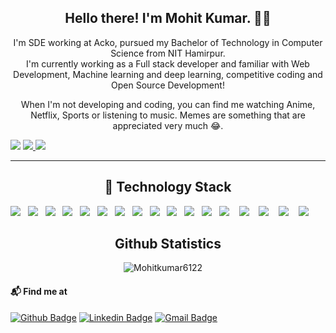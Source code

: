 <h2 align="center">Hello there! I'm Mohit Kumar. 👋🤓</h2>
<p align="center">I'm SDE working at Acko, pursued my Bachelor of Technology in Computer Science from NIT Hamirpur.<br>
I'm currently working as a Full stack developer and familiar with Web Development, Machine learning and deep learning, competitive coding and Open Source Development!  
</p>

<p align="center">When I'm not developing and coding, you can find me watching Anime, Netflix, Sports or listening to music. Memes are something that are appreciated very much 😂. </p>


![](https://komarev.com/ghpvc/?username=Mohitkumar6122&style=flat-square)
  <a href="https://github.com/MohitKumar6122"></a>
  <a href="https://github.com/MohitKumar6122?tab=repositories">
    <img src="https://badges.pufler.dev/repos/Mohitkumar6122?style=flat-square&color=black&logo=github">
  </a>
<a href="https://github.com/Mohitkumar6122"><img src="https://img.shields.io/github/followers/Mohitkumar6122?style=social"></a>

<hr>
<h2 align="center"> 🔭 Technology Stack</h2>
<p align="center">
  
  <img src="https://img.shields.io/badge/c++%20-%231572B6.svg?&style=for-the-badge&logo=cplusplus&logoColor=white" />&nbsp;&nbsp;
  <img src="https://img.shields.io/badge/python%20-%231572B6.svg?&style=for-the-badge&logo=python&logoColor=yellow" />&nbsp;&nbsp;
  <img src="https://img.shields.io/badge/javascript%20-%231572B6.svg?&style=for-the-badge&logo=javascript&logoColor=yellow" />&nbsp;&nbsp;
  <img src="https://img.shields.io/badge/HTML%20-%231572B6.svg?&style=for-the-badge&logo=html5&logoColor=red" />&nbsp;&nbsp;
  <img src="https://img.shields.io/badge/CSS%20-%231572B6.svg?&style=for-the-badge&logo=postcss&logoColor=white" />&nbsp;&nbsp;
  <img src="https://img.shields.io/badge/flask%20-%231572B6.svg?&style=for-the-badge&logo=flask&logoColor=black" />&nbsp;&nbsp;
  <img src="https://img.shields.io/badge/django%20-%231572B6.svg?&style=for-the-badge&logo=django&logoColor=white" />&nbsp;&nbsp;
  <img src="https://img.shields.io/badge/mysql%20-%231572B6.svg?&style=for-the-badge&logo=mysql&logoColor=white" />&nbsp;&nbsp;
  <img src="https://img.shields.io/badge/PostgreSql%20-%231572B6.svg?&style=for-the-badge&logo=postgresql&logoColor=black" />&nbsp;&nbsp;
  <img src="https://img.shields.io/badge/tensorflow%20-%231572B6.svg?&style=for-the-badge&logo=tensorflow&logoColor=orange" />&nbsp;&nbsp;
  <img src="https://img.shields.io/badge/heroku%20-%231572B6.svg?&style=for-the-badge&logo=heroku&logoColor=pink" />&nbsp;&nbsp;
  <img src="https://img.shields.io/badge/git%20-%231572B6.svg?&style=for-the-badge&logo=git&logoColor=red" />&nbsp;&nbsp;
  <img src="https://img.shields.io/badge/Java%20-%231572B6.svg?&style=for-the-badge&logo=react&logoColor=white" />&nbsp;&nbsp;&nbsp;
  <img src="https://img.shields.io/badge/redux%20-%231572B6.svg?&style=for-the-badge&logo=react&logoColor=white" />&nbsp;&nbsp;&nbsp;
  <img src="https://img.shields.io/badge/next-js%20-%231572B6.svg?&style=for-the-badge&logo=react&logoColor=white" />&nbsp;&nbsp;&nbsp;
  <img src="https://img.shields.io/badge/spring-boot%20-%231572B6.svg?&style=for-the-badge&logo=react&logoColor=white" />&nbsp;&nbsp;&nbsp;
  <img src="https://img.shields.io/badge/typescript%20-%231572B6.svg?&style=for-the-badge&logo=react&logoColor=white" />&nbsp;&nbsp;&nbsp;
</p>

<h2 align="center"> Github Statistics </h2>
<p align="center">
<img src="https://github-readme-stats-git-masterrstaa-rickstaa.vercel.app/api?username=Mohitkumar6122&count_private=true&layout=compact&hide=html&theme=jolly" alt="Mohitkumar6122" />&nbsp;&nbsp;&nbsp;&nbsp;
</p>

#### 📬 Find me at
[![Github Badge](http://img.shields.io/badge/-Github-black?style=flat-square&logo=github&link=https://github.com/Mohitkumar6122/)](https://github.com/Mohitkumar6122/) 
[![Linkedin Badge](https://img.shields.io/badge/-LinkedIn-blue?style=flat-square&logo=Linkedin&logoColor=white&link=https://www.linkedin.com/in/mohit-kumar6122/)](https://www.linkedin.com/in/mohit-kumar6122/)
[![Gmail Badge](https://img.shields.io/badge/-Gmail-d14836?style=flat-square&logo=Gmail&logoColor=white&link=mailto:mkay6123@gmail.com)](mailto:mkay6123@gmail.com)
<!-- [![LeetCode_Badge](https://img.shields.io/badge/-LeetCode-FFA116?style=flat&logo=LeetCode&logoColor=black&link=https://leetcode.com/Mkay6122/)](https://leetcode.com/Mkay6122/) -->



